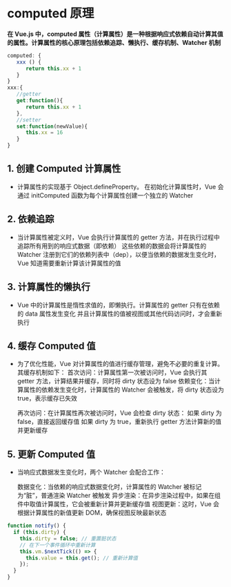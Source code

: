 # computed 原理

**在 Vue.js 中，computed 属性（计算属性）是一种根据响应式依赖自动计算其值的属性。计算属性的核心原理包括依赖追踪、懒执行、缓存机制、Watcher 机制**

```js
computed: {
   xxx () {
      return this.xx + 1
   }
}
xxx:{
   //getter
   get:function(){
      return this.xx + 1
   },
   //setter
   set:function(newValue){
      this.xx = 16
   }
}

```

## 1. 创建 Computed 计算属性

- 计算属性的实现基于 Object.defineProperty。
  在初始化计算属性时，Vue 会通过 initComputed 函数为每个计算属性创建一个独立的 Watcher

## 2. 依赖追踪

- 当计算属性被定义时，Vue 会执行计算属性的 getter 方法，并在执行过程中追踪所有用到的响应式数据（即依赖）
  这些依赖的数据会将计算属性的 Watcher 注册到它们的依赖列表中（dep），以便当依赖的数据发生变化时，Vue 知道需要重新计算该计算属性的值

## 3. 计算属性的懒执行

- Vue 中的计算属性是惰性求值的，即懒执行。计算属性的 getter 只有在依赖的 data 属性发生变化
  并且计算属性的值被视图或其他代码访问时，才会重新执行

## 4. 缓存 Computed 值

- 为了优化性能，Vue 对计算属性的值进行缓存管理，避免不必要的重复计算。其缓存机制如下：
  首次访问：计算属性第一次被访问时，Vue 会执行其 getter 方法，计算结果并缓存，同时将 dirty 状态设为 false
  依赖变化：当计算属性的依赖发生变化时，计算属性的 Watcher 会被触发，将 dirty 状态设为 true，表示缓存已失效

  再次访问：在计算属性再次被访问时，Vue 会检查 dirty 状态：
  如果 dirty 为 false，直接返回缓存值
  如果 dirty 为 true，重新执行 getter 方法计算新的值并更新缓存

## 5. 更新 Computed 值

- 当响应式数据发生变化时，两个 Watcher 会配合工作：

  数据变化：当依赖的响应式数据变化时，计算属性的 Watcher 被标记为“脏”，普通渲染 Watcher 被触发
  异步渲染：在异步渲染过程中，如果在组件中取值计算属性，它会被重新计算并更新缓存值
  视图更新：这时，Vue 会根据计算属性的新值更新 DOM，确保视图反映最新状态

```js
function notify() {
  if (this.dirty) {
    this.dirty = false; // 重置脏状态
    // 在下一个事件循环中重新计算
    this.vm.$nextTick(() => {
      this.value = this.get(); // 重新计算值
    });
  }
}
```
